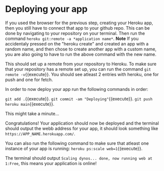 # Deploying your app

If you used the browser for the previous step, creating your Heroku app, then you still have to connect that app to your github repo.
This can be done by navigating to your repository on your terminal.
Then run the command `heroku git:remote -a *application name*`.
**Note** If you accidentaly pressed on the "heroku create" and created an app with a random name, and then chose to create another app with a custom name, you are also going to have to run the above command with the new name.

This should set up a remote from your repository to Heroku.
To make sure that your repository has a remote set up, you can run the command `git remote -v`{{execute}}.
You should see atleast 2 entries with heroku, one for push and one for fetch.

In order to now deploy your app run the following commands in order:

`git add .`{{execute}}.
`git commit -am "Deploying"`{{execute}}.
`git push heroku main`{{execute}}.

This might take a minute...

Congratulations! Your application should now be deployed and the terminal should output the webb address for your app, it should look something like `https://APP_NAME.herokuapp.com/`.

You can also run the following command to make sure that atleast one instance of your app is running: `heroku ps:scale web=1`{{execute}}.

The terminal should output `Scaling dynos... done, now running web at 1:Free`, this means your application is online!
